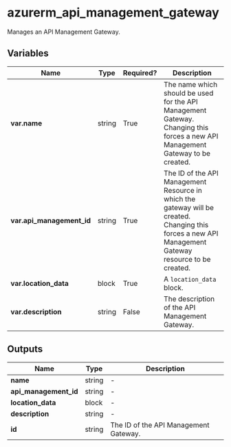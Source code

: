 # azurerm_api_management_gateway

Manages an API Management Gateway.

## Variables

| Name | Type | Required? |  Description |
| ---- | ---- | --------- |  ----------- |
| **var.name** | string | True | The name which should be used for the API Management Gateway. Changing this forces a new API Management Gateway to be created. | 
| **var.api_management_id** | string | True | The ID of the API Management Resource in which the gateway will be created. Changing this forces a new API Management Gateway resource to be created. | 
| **var.location_data** | block | True | A `location_data` block. | 
| **var.description** | string | False | The description of the API Management Gateway. | 



## Outputs

| Name | Type | Description |
| ---- | ---- | --------- | 
| **name** | string  | - | 
| **api_management_id** | string  | - | 
| **location_data** | block  | - | 
| **description** | string  | - | 
| **id** | string  | The ID of the API Management Gateway. | 